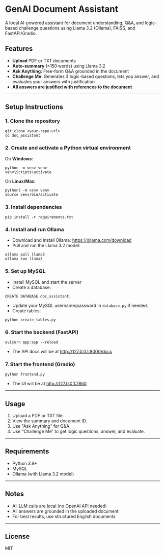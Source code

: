 # GenAI Document Assistant

A local AI-powered assistant for document understanding, Q&A, and logic-based challenge questions using Llama 3.2 (Ollama), FAISS, and FastAPI/Gradio.

## Features
- **Upload** PDF or TXT documents
- **Auto-summary** (≤150 words) using Llama 3.2
- **Ask Anything**: Free-form Q&A grounded in the document
- **Challenge Me**: Generates 3 logic-based questions, lets you answer, and evaluates your answers with justification
- **All answers are justified with references to the document**

---

## Setup Instructions

### 1. Clone the repository
```
git clone <your-repo-url>
cd doc_assistant
```

### 2. Create and activate a Python virtual environment
On **Windows**:
```
python -m venv venv
venv\Scripts\activate
```
On **Linux/Mac**:
```
python3 -m venv venv
source venv/bin/activate
```

### 3. Install dependencies
```
pip install -r requirements.txt
```

### 4. Install and run Ollama
- Download and install Ollama: https://ollama.com/download
- Pull and run the Llama 3.2 model:
```
ollama pull llama3
ollama run llama3
```

### 5. Set up MySQL
- Install MySQL and start the server
- Create a database:
```
CREATE DATABASE doc_assistant;
```
- Update your MySQL username/password in `database.py` if needed.
- Create tables:
```
python create_tables.py
```

### 6. Start the backend (FastAPI)
```
uvicorn app:app --reload
```
- The API docs will be at http://127.0.0.1:8000/docs

### 7. Start the frontend (Gradio)
```
python frontend.py
```
- The UI will be at http://127.0.0.1:7860

---

## Usage
1. Upload a PDF or TXT file.
2. View the summary and document ID.
3. Use "Ask Anything" for Q&A.
4. Use "Challenge Me" to get logic questions, answer, and evaluate.

---

## Requirements
- Python 3.8+
- MySQL
- Ollama (with Llama 3.2 model)

---

## Notes
- All LLM calls are local (no OpenAI API needed)
- All answers are grounded in the uploaded document
- For best results, use structured English documents

---

## License
MIT

